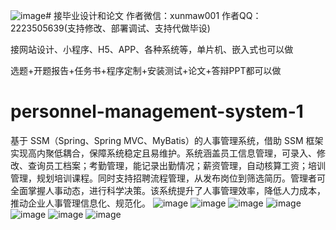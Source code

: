 ![image](https://github.com/user-attachments/assets/5aed55bf-81f6-4694-888f-0ee6de7cb89b)# 接毕业设计和论文
作者微信：xunmaw001  作者QQ：2223505639(支持修改、部署调试、支持代做毕设)

接网站设计、小程序、H5、APP、各种系统等，单片机、嵌入式也可以做

选题+开题报告+任务书+程序定制+安装测试+论文+答辩PPT都可以做
# personnel-management-system-1
基于 SSM（Spring、Spring MVC、MyBatis）的人事管理系统，借助 SSM 框架实现高内聚低耦合，保障系统稳定且易维护。系统涵盖员工信息管理，可录入、修改、查询员工档案；考勤管理，能记录出勤情况；薪资管理，自动核算工资；培训管理，规划培训课程。同时支持招聘流程管理，从发布岗位到筛选简历。管理者可全面掌握人事动态，进行科学决策。该系统提升了人事管理效率，降低人力成本，推动企业人事管理信息化、规范化。 
![image](https://github.com/user-attachments/assets/590ea4d2-20ab-4d18-9889-88476eeee91d)
![image](https://github.com/user-attachments/assets/d28e38fa-a032-4a08-aa56-f7664f3c6951)
![image](https://github.com/user-attachments/assets/5e7a482c-7e82-4dcc-8590-72cd53d97795)
![image](https://github.com/user-attachments/assets/a540c739-ee30-4d33-bb3d-6a35bf932265)
![image](https://github.com/user-attachments/assets/b935fa9e-5748-4209-9036-a3b7432686b1)
![image](https://github.com/user-attachments/assets/9c9b0a42-a835-4ac5-97ed-5adaaeaf7009)
![image](https://github.com/user-attachments/assets/9efafb6f-8619-419c-8a90-a816994cde7e)
